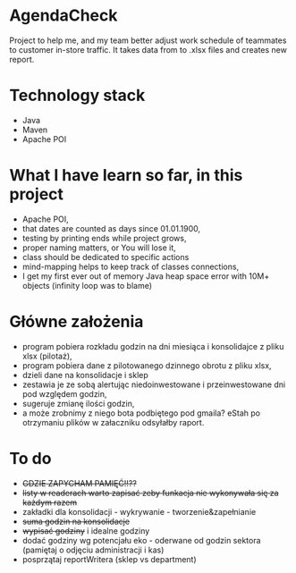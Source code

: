 # AgendaCheck
Project to help me, and my team better adjust work schedule of teammates to customer in-store traffic.
It takes data from to .xlsx files and creates new report.

# Technology stack

- Java
- Maven
- Apache POI

# What I have learn so far, in this project

- Apache POI,
- that dates are counted as days since 01.01.1900,
- testing by printing ends while project grows,
- proper naming matters, or You will lose it,
- class should be dedicated to specific actions
- mind-mapping helps to keep track of classes connections, 
- I get my first ever out of memory Java heap space error with 10M+ objects (infinity loop was to blame)

# Główne założenia

- program pobiera rozkładu godzin na dni miesiąca i konsolidajce z pliku xlsx (pilotaż),
- program pobiera dane z pilotowanego dzinnego obrotu z pliku xlsx,
- dzieli dane na konsolidacje i sklep
- zestawia je ze sobą alertując niedoinwestowane i przeinwestowane dni pod względem godzin,
- sugeruje zmianę ilości godzin,
- a może zrobnimy z niego bota podbiętego pod gmaila? eStah po otrzymaniu plików w załaczniku odsyłałby raport.

# To do

- ~~GDZIE ZAPYCHAM PAMIĘĆ!!??~~
- ~~listy w readerach warto zapisać zeby funkacja nie wykonywała się za każdym razem~~
- zakładki dla konsolidacji - wykrywanie - tworzenie&zapełnianie
- ~~suma godzin na konsolidacje~~
- ~~wypisać godziny~~ i idealne godziny
- dodać godziny wg potencjału eko - oderwane od godzin sektora (pamiętaj o odjęciu administracji i kas)
- posprzątaj reportWritera (sklep vs department)
